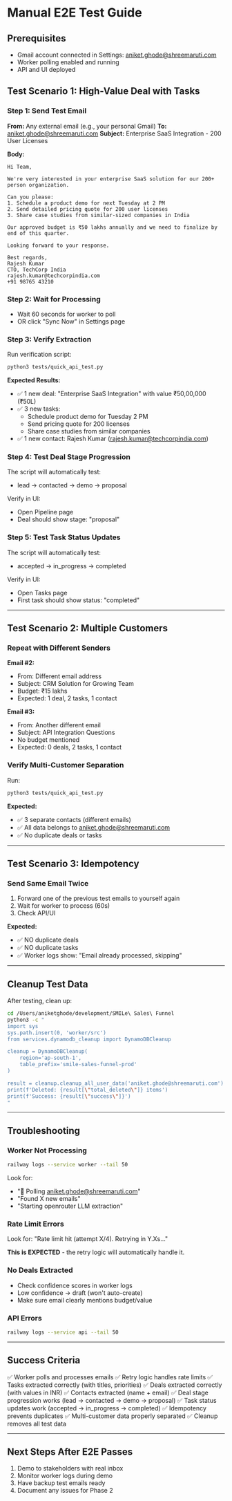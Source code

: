 # Manual E2E Test Guide

## Prerequisites
- Gmail account connected in Settings: aniket.ghode@shreemaruti.com
- Worker polling enabled and running
- API and UI deployed

## Test Scenario 1: High-Value Deal with Tasks

### Step 1: Send Test Email

**From:** Any external email (e.g., your personal Gmail)
**To:** aniket.ghode@shreemaruti.com
**Subject:** Enterprise SaaS Integration - 200 User Licenses

**Body:**
```
Hi Team,

We're very interested in your enterprise SaaS solution for our 200+ person organization.

Can you please:
1. Schedule a product demo for next Tuesday at 2 PM
2. Send detailed pricing quote for 200 user licenses
3. Share case studies from similar-sized companies in India

Our approved budget is ₹50 lakhs annually and we need to finalize by end of this quarter.

Looking forward to your response.

Best regards,
Rajesh Kumar
CTO, TechCorp India
rajesh.kumar@techcorpindia.com
+91 98765 43210
```

### Step 2: Wait for Processing
- Wait 60 seconds for worker to poll
- OR click "Sync Now" in Settings page

### Step 3: Verify Extraction

Run verification script:
```bash
python3 tests/quick_api_test.py
```

**Expected Results:**
- ✅ 1 new deal: "Enterprise SaaS Integration" with value ₹50,00,000 (₹50L)
- ✅ 3 new tasks:
  - Schedule product demo for Tuesday 2 PM
  - Send pricing quote for 200 licenses
  - Share case studies from similar companies
- ✅ 1 new contact: Rajesh Kumar (rajesh.kumar@techcorpindia.com)

### Step 4: Test Deal Stage Progression

The script will automatically test:
- lead → contacted → demo → proposal

Verify in UI:
- Open Pipeline page
- Deal should show stage: "proposal"

### Step 5: Test Task Status Updates

The script will automatically test:
- accepted → in_progress → completed

Verify in UI:
- Open Tasks page
- First task should show status: "completed"

---

## Test Scenario 2: Multiple Customers

### Repeat with Different Senders

**Email #2:**
- From: Different email address
- Subject: CRM Solution for Growing Team
- Budget: ₹15 lakhs
- Expected: 1 deal, 2 tasks, 1 contact

**Email #3:**
- From: Another different email
- Subject: API Integration Questions
- No budget mentioned
- Expected: 0 deals, 2 tasks, 1 contact

### Verify Multi-Customer Separation

Run:
```bash
python3 tests/quick_api_test.py
```

**Expected:**
- ✅ 3 separate contacts (different emails)
- ✅ All data belongs to aniket.ghode@shreemaruti.com
- ✅ No duplicate deals or tasks

---

## Test Scenario 3: Idempotency

### Send Same Email Twice

1. Forward one of the previous test emails to yourself again
2. Wait for worker to process (60s)
3. Check API/UI

**Expected:**
- ✅ NO duplicate deals
- ✅ NO duplicate tasks
- ✅ Worker logs show: "Email already processed, skipping"

---

## Cleanup Test Data

After testing, clean up:

```bash
cd /Users/aniketghode/development/SMILe\ Sales\ Funnel
python3 -c "
import sys
sys.path.insert(0, 'worker/src')
from services.dynamodb_cleanup import DynamoDBCleanup

cleanup = DynamoDBCleanup(
    region='ap-south-1',
    table_prefix='smile-sales-funnel-prod'
)

result = cleanup.cleanup_all_user_data('aniket.ghode@shreemaruti.com')
print(f'Deleted: {result[\"total_deleted\"]} items')
print(f'Success: {result[\"success\"]}')
"
```

---

## Troubleshooting

### Worker Not Processing
```bash
railway logs --service worker --tail 50
```

Look for:
- "📧 Polling aniket.ghode@shreemaruti.com"
- "Found X new emails"
- "Starting openrouter LLM extraction"

### Rate Limit Errors
Look for: "Rate limit hit (attempt X/4). Retrying in Y.Xs..."

**This is EXPECTED** - the retry logic will automatically handle it.

### No Deals Extracted
- Check confidence scores in worker logs
- Low confidence → draft (won't auto-create)
- Make sure email clearly mentions budget/value

### API Errors
```bash
railway logs --service api --tail 50
```

---

## Success Criteria

✅ Worker polls and processes emails
✅ Retry logic handles rate limits
✅ Tasks extracted correctly (with titles, priorities)
✅ Deals extracted correctly (with values in INR)
✅ Contacts extracted (name + email)
✅ Deal stage progression works (lead → contacted → demo → proposal)
✅ Task status updates work (accepted → in_progress → completed)
✅ Idempotency prevents duplicates
✅ Multi-customer data properly separated
✅ Cleanup removes all test data

---

## Next Steps After E2E Passes

1. Demo to stakeholders with real inbox
2. Monitor worker logs during demo
3. Have backup test emails ready
4. Document any issues for Phase 2
